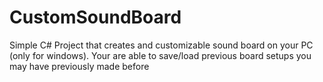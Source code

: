 # CustomSoundBoard

Simple C# Project that creates and customizable sound board on your PC (only for windows).
Your are able to save/load previous board setups you may have previously made before
